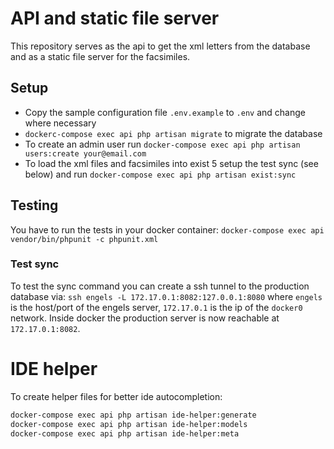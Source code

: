 # API and static file server

This repository serves as the api to get the xml letters from the database and as a static file server for the facsimiles.

## Setup

* Copy the sample configuration file `.env.example` to `.env` and change where necessary
* `dockerc-compose exec api php artisan migrate` to migrate the database
* To create an admin user run `docker-compose exec api php artisan users:create your@email.com`
* To load the xml files and facsimiles into exist 5 setup the test sync (see below) and run `docker-compose exec api php artisan exist:sync`

## Testing

You have to run the tests in your docker container: `docker-compose exec api vendor/bin/phpunit -c phpunit.xml`

### Test sync

To test the sync command you can create a ssh tunnel to the production database via: `ssh engels -L 172.17.0.1:8082:127.0.0.1:8080` where `engels` is the host/port of the engels server, `172.17.0.1` is the ip of the `docker0` network. Inside docker the production server is now reachable at `172.17.0.1:8082`.

# IDE helper

To create helper files for better ide autocompletion:

```bash
docker-compose exec api php artisan ide-helper:generate
docker-compose exec api php artisan ide-helper:models
docker-compose exec api php artisan ide-helper:meta
```
